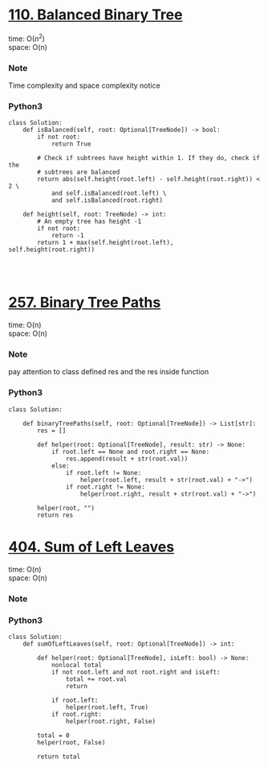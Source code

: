 # [110. Balanced Binary Tree](https://leetcode.com/problems/balanced-binary-tree/)

time: O($n^2$)\
space: O(n) 

### Note
Time complexity and space complexity notice

### Python3
``` python3
class Solution:
    def isBalanced(self, root: Optional[TreeNode]) -> bool:
        if not root:
            return True

        # Check if subtrees have height within 1. If they do, check if the
        # subtrees are balanced
        return abs(self.height(root.left) - self.height(root.right)) < 2 \
            and self.isBalanced(root.left) \
            and self.isBalanced(root.right)

    def height(self, root: TreeNode) -> int:
        # An empty tree has height -1
        if not root:
            return -1
        return 1 + max(self.height(root.left), self.height(root.right))
        

        
```


# [257. Binary Tree Paths](https://leetcode.com/problems/binary-tree-paths/description/)

time: O(n)\
space: O(n) 

### Note
pay attention to class defined res and the res inside function

### Python3
``` python3
class Solution:

    def binaryTreePaths(self, root: Optional[TreeNode]) -> List[str]:
        res = []

        def helper(root: Optional[TreeNode], result: str) -> None:
            if root.left == None and root.right == None:
                res.append(result + str(root.val))
            else:
                if root.left != None:
                    helper(root.left, result + str(root.val) + "->")
                if root.right != None:
                    helper(root.right, result + str(root.val) + "->")

        helper(root, "")
        return res    
```

# [404. Sum of Left Leaves](https://leetcode.com/problems/sum-of-left-leaves/description/)

time: O(n)\
space: O(n) 

### Note

### Python3
``` python3
class Solution:
    def sumOfLeftLeaves(self, root: Optional[TreeNode]) -> int:
        
        def helper(root: Optional[TreeNode], isLeft: bool) -> None:
            nonlocal total
            if not root.left and not root.right and isLeft:
                total += root.val
                return

            if root.left:
                helper(root.left, True)
            if root.right:
                helper(root.right, False)

        total = 0
        helper(root, False)

        return total
        
```


